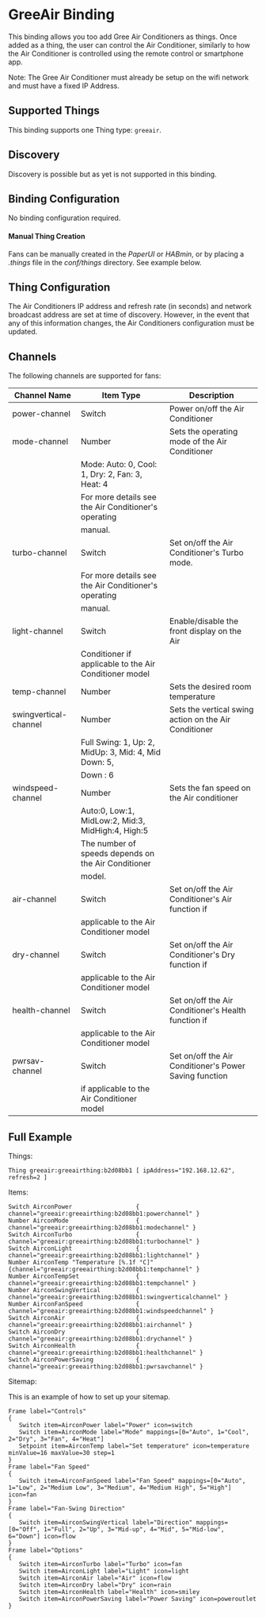 # GreeAir Binding

This binding allows you too add Gree Air Conditioners as things. Once added as a thing, the user can control the Air Conditioner, similarly to how the Air Conditioner is controlled using the remote control or smartphone app.

Note: The Gree Air Conditioner must already be setup on the wifi network and must have a fixed IP Address.

## Supported Things

This binding supports one Thing type: `greeair`.

## Discovery

Discovery is possible but as yet is not supported in this binding.

## Binding Configuration

No binding configuration required.

#### Manual Thing Creation

Fans can be manually created in the *PaperUI* or *HABmin*, or by placing a *.things* file in the *conf/things* directory.  See example below.


## Thing Configuration

The Air Conditioners IP address and refresh rate (in seconds) and network broadcast address are set at time of discovery.  However, in the event that any of this information changes, the Air Conditioners configuration must be updated.

## Channels

The following channels are supported for fans:

| Channel Name            | Item Type    | Description                                           |
|-------------------------|--------------|-------------------------------------------------------|
| power-channel           | Switch       | Power on/off the Air Conditioner                      |
| mode-channel            | Number       | Sets the operating mode of the Air Conditioner        |
|                                        | Mode: Auto: 0, Cool: 1, Dry: 2, Fan: 3, Heat: 4       |
|                                        | For more details see the Air Conditioner's operating  |
|                                        | manual.                                               |
| turbo-channel           | Switch       | Set on/off the Air Conditioner's Turbo mode.          |
|                                        | For more details see the Air Conditioner's operating  |
|                                        | manual.                                               |
| light-channel           | Switch       | Enable/disable the front display on the Air           |
|                                        | Conditioner if applicable to the Air Conditioner model|
| temp-channel            | Number       | Sets the desired room temperature                     |
| swingvertical-channel   | Number       | Sets the vertical swing action on the Air Conditioner |
|                                        | Full Swing: 1, Up: 2, MidUp: 3, Mid: 4, Mid Down: 5,  |
|                                        | Down : 6                                              |
| windspeed-channel       | Number       | Sets the fan speed on the Air conditioner             |
|                                        | Auto:0, Low:1, MidLow:2, Mid:3, MidHigh:4, High:5     |
|                                        | The number of speeds depends on the Air Conditioner   |
|                                        | model.                                                |
| air-channel             | Switch       | Set on/off the Air Conditioner's Air function if      |
|                                        | applicable to the Air Conditioner model               |
| dry-channel             | Switch       | Set on/off the Air Conditioner's Dry function if      |
|                                        | applicable to the Air Conditioner model               |
| health-channel          | Switch       | Set on/off the Air Conditioner's Health function if   |
|                                        | applicable to the Air Conditioner model               |
| pwrsav-channel          | Switch       | Set on/off the Air Conditioner's Power Saving function|   |
|                                        | if applicable to the Air Conditioner model            |


## Full Example

Things:

```
Thing greeair:greeairthing:b2d08bb1 [ ipAddress="192.168.12.62", refresh=2 ]
```

Items:

```
Switch AirconPower                  { channel="greeair:greeairthing:b2d08bb1:powerchannel" }
Number AirconMode                   { channel="greeair:greeairthing:b2d08bb1:modechannel" }
Switch AirconTurbo                  { channel="greeair:greeairthing:b2d08bb1:turbochannel" }
Switch AirconLight                  { channel="greeair:greeairthing:b2d08bb1:lightchannel" }
Number AirconTemp "Temperature [%.1f °C]" {channel="greeair:greeairthing:b2d08bb1:tempchannel" }
Number AirconTempSet                { channel="greeair:greeairthing:b2d08bb1:tempchannel" }
Number AirconSwingVertical          { channel="greeair:greeairthing:b2d08bb1:swingverticalchannel" }
Number AirconFanSpeed               { channel="greeair:greeairthing:b2d08bb1:windspeedchannel" }
Switch AirconAir                    { channel="greeair:greeairthing:b2d08bb1:airchannel" }
Switch AirconDry                    { channel="greeair:greeairthing:b2d08bb1:drychannel" }
Switch AirconHealth                 { channel="greeair:greeairthing:b2d08bb1:healthchannel" }
Switch AirconPowerSaving            { channel="greeair:greeairthing:b2d08bb1:pwrsavchannel" }
```

Sitemap:

This is an example of how to set up your sitemap.

```
Frame label="Controls"
{
   Switch item=AirconPower label="Power" icon=switch
   Switch item=AirconMode label="Mode" mappings=[0="Auto", 1="Cool", 2="Dry", 3="Fan", 4="Heat"]
   Setpoint item=AirconTemp label="Set temperature" icon=temperature minValue=16 maxValue=30 step=1
}
Frame label="Fan Speed"
{
   Switch item=AirconFanSpeed label="Fan Speed" mappings=[0="Auto", 1="Low", 2="Medium Low", 3="Medium", 4="Medium High", 5="High"] icon=fan
}
Frame label="Fan-Swing Direction"
{
   Switch item=AirconSwingVertical label="Direction" mappings=[0="Off", 1="Full", 2="Up", 3="Mid-up", 4="Mid", 5="Mid-low", 6="Down"] icon=flow
}
Frame label="Options"
{
   Switch item=AirconTurbo label="Turbo" icon=fan
   Switch item=AirconLight label="Light" icon=light
   Switch item=AirconAir label="Air" icon=flow
   Switch item=AirconDry label="Dry" icon=rain
   Switch item=AirconHealth label="Health" icon=smiley
   Switch item=AirconPowerSaving label="Power Saving" icon=poweroutlet
}
```
